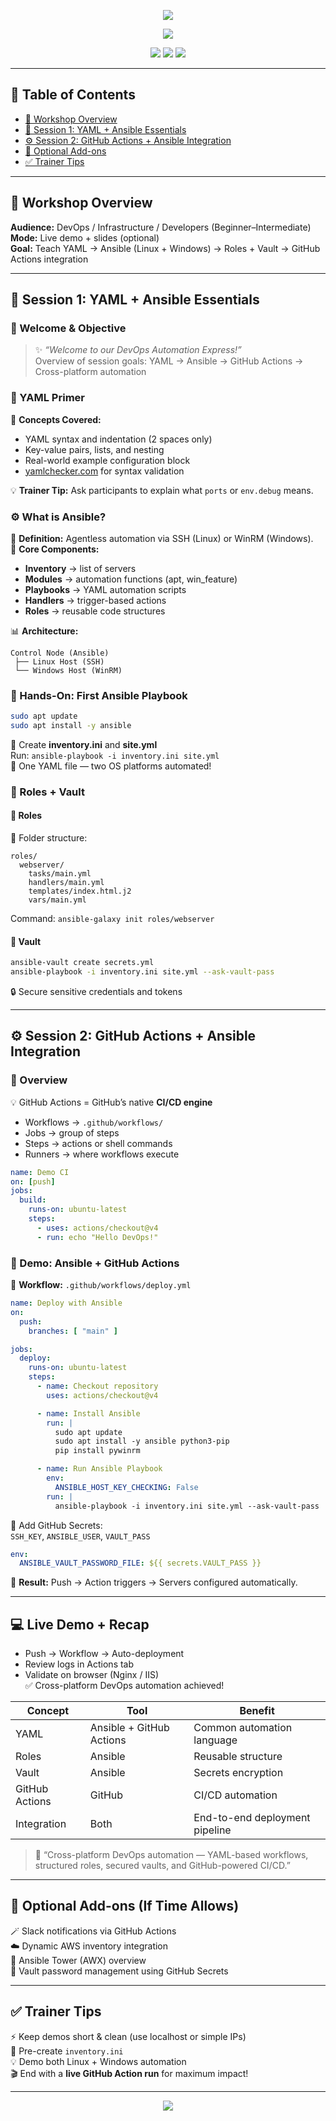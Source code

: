 <!-- HEADER -->
<p align="center">
  <img src="https://capsule-render.vercel.app/api?type=waving&color=0:0A192F,100:1E90FF&height=200&section=header&text=🚀%20DevOps%20Automation%20Express%20(Ansible%20+%20GitHub%20Actions)&fontSize=32&fontColor=ffffff&animation=twinkling"/>
</p>

<p align="center">
  <img src="https://readme-typing-svg.herokuapp.com?duration=3500&pause=800&color=1E90FF&center=true&vCenter=true&width=850&lines=Trainer+Guide+|+Binnbash+Academy;YAML+→+Ansible+→+Roles+→+Vault+→+GitHub+Actions+Integration"/>
</p>

<p align="center">
  <img src="https://img.shields.io/badge/Automation-Ansible-blue?style=for-the-badge&logo=ansible&logoColor=white"/>
  <img src="https://img.shields.io/badge/CI/CD-GitHub%20Actions-0078D7?style=for-the-badge&logo=githubactions&logoColor=white"/>
  <img src="https://img.shields.io/badge/Markup-YAML-1572B6?style=for-the-badge&logo=yaml&logoColor=white"/>
</p>

---

## 📘 **Table of Contents**
- [🎯 Workshop Overview](#-workshop-overview)
- [🧩 Session 1: YAML + Ansible Essentials](#-session-1-yaml--ansible-essentials)
- [⚙️ Session 2: GitHub Actions + Ansible Integration](#️-session-2-github-actions--ansible-integration)
- [🎁 Optional Add-ons](#-optional-add-ons-if-time-allows)
- [✅ Trainer Tips](#-trainer-tips)

---

## 🎯 **Workshop Overview**

**Audience:** DevOps / Infrastructure / Developers (Beginner–Intermediate)  
**Mode:** Live demo + slides (optional)  
**Goal:** Teach YAML → Ansible (Linux + Windows) → Roles + Vault → GitHub Actions integration

---

## 🧩 **Session 1: YAML + Ansible Essentials**

### 🧭 Welcome & Objective
> ✨ _“Welcome to our DevOps Automation Express!”_  
> Overview of session goals: YAML → Ansible → GitHub Actions → Cross-platform automation

### 🧠 YAML Primer
📘 **Concepts Covered:**
- YAML syntax and indentation (2 spaces only)
- Key-value pairs, lists, and nesting
- Real-world example configuration block  
- [yamlchecker.com](https://yamlchecker.com) for syntax validation

💡 **Trainer Tip:** Ask participants to explain what `ports` or `env.debug` means.

### ⚙️ What is Ansible?
🔹 **Definition:** Agentless automation via SSH (Linux) or WinRM (Windows).  
🔹 **Core Components:**
- **Inventory** → list of servers
- **Modules** → automation functions (apt, win_feature)
- **Playbooks** → YAML automation scripts
- **Handlers** → trigger-based actions
- **Roles** → reusable code structures

📊 **Architecture:**
```
Control Node (Ansible)
 ├── Linux Host (SSH)
 └── Windows Host (WinRM)
```

### 🧱 Hands-On: First Ansible Playbook
```bash
sudo apt update
sudo apt install -y ansible
```
📄 Create **inventory.ini** and **site.yml**  
Run: `ansible-playbook -i inventory.ini site.yml`  
🎯 One YAML file — two OS platforms automated!

### 🧩 Roles + Vault
#### 🧱 Roles
📁 Folder structure:
```
roles/
  webserver/
    tasks/main.yml
    handlers/main.yml
    templates/index.html.j2
    vars/main.yml
```
Command: `ansible-galaxy init roles/webserver`

#### 🔐 Vault
```bash
ansible-vault create secrets.yml
ansible-playbook -i inventory.ini site.yml --ask-vault-pass
```
🔒 Secure sensitive credentials and tokens

---

## ⚙️ **Session 2: GitHub Actions + Ansible Integration**

### 🧭 Overview
💡 GitHub Actions = GitHub’s native **CI/CD engine**  
- Workflows → `.github/workflows/`  
- Jobs → group of steps  
- Steps → actions or shell commands  
- Runners → where workflows execute

```yaml
name: Demo CI
on: [push]
jobs:
  build:
    runs-on: ubuntu-latest
    steps:
      - uses: actions/checkout@v4
      - run: echo "Hello DevOps!"
```

### 🧱 Demo: Ansible + GitHub Actions
📂 **Workflow:** `.github/workflows/deploy.yml`
```yaml
name: Deploy with Ansible
on:
  push:
    branches: [ "main" ]

jobs:
  deploy:
    runs-on: ubuntu-latest
    steps:
      - name: Checkout repository
        uses: actions/checkout@v4

      - name: Install Ansible
        run: |
          sudo apt update
          sudo apt install -y ansible python3-pip
          pip install pywinrm

      - name: Run Ansible Playbook
        env:
          ANSIBLE_HOST_KEY_CHECKING: False
        run: |
          ansible-playbook -i inventory.ini site.yml --ask-vault-pass
```

🔑 Add GitHub Secrets:  
`SSH_KEY`, `ANSIBLE_USER`, `VAULT_PASS`

```yaml
env:
  ANSIBLE_VAULT_PASSWORD_FILE: ${{ secrets.VAULT_PASS }}
```

🧩 **Result:** Push → Action triggers → Servers configured automatically.

---

## 💻 **Live Demo + Recap**
- Push → Workflow → Auto-deployment  
- Review logs in Actions tab  
- Validate on browser (Nginx / IIS)  
✅ Cross-platform DevOps automation achieved!

| Concept | Tool | Benefit |
|----------|------|----------|
| YAML | Ansible + GitHub Actions | Common automation language |
| Roles | Ansible | Reusable structure |
| Vault | Ansible | Secrets encryption |
| GitHub Actions | GitHub | CI/CD automation |
| Integration | Both | End-to-end deployment pipeline |

> 💬 “Cross-platform DevOps automation — YAML-based workflows, structured roles, secured vaults, and GitHub-powered CI/CD.”

---

## 🎁 **Optional Add-ons (If Time Allows)**
🪄 Slack notifications via GitHub Actions  
☁️ Dynamic AWS inventory integration  
🏢 Ansible Tower (AWX) overview  
🔑 Vault password management using GitHub Secrets

---

## ✅ **Trainer Tips**
⚡ Keep demos short & clean (use localhost or simple IPs)  
🧾 Pre-create `inventory.ini`  
💡 Demo both Linux + Windows automation  
🎬 End with a **live GitHub Action run** for maximum impact!

---

<p align="center">
  <img src="https://capsule-render.vercel.app/api?type=waving&color=0:1E90FF,100:0A192F&height=140&section=footer"/>
</p>
